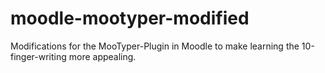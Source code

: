 # moodle-mootyper-modified
Modifications for the MooTyper-Plugin in Moodle to make learning the 10-finger-writing more appealing. 
